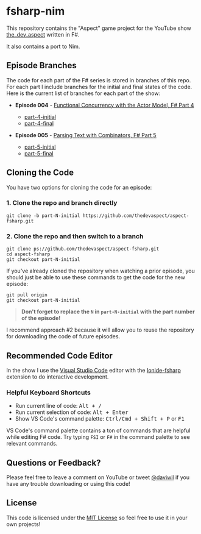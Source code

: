 # fsharp-nim

This repository contains the "Aspect" game project for the YouTube show
[the_dev_aspect](https://youtube.com/channel/UCAiiOTio8Yu69c3XnR7nQBQ) written in F#.

It also contains a port to Nim. 

## Episode Branches

The code for each part of the F# series is stored in branches of this repo.
For each part I include branches for the initial and final states of the
code.  Here is the current list of branches for each part of the show:

- **Episode 004** - [Functional Concurrency with the Actor Model, F# Part 4](https://www.youtube.com/watch?v=AMjcjXIMzmA)
  - [part-4-initial](https://github.com/thedevaspect/aspect-fsharp/tree/part-4-initial)
  - [part-4-final](https://github.com/thedevaspect/aspect-fsharp/tree/part-4-final)

- **Episode 005** - [Parsing Text with Combinators, F# Part 5](https://youtu.be/ARJB8eDyxrg)
  - [part-5-initial](https://github.com/thedevaspect/aspect-fsharp/tree/part-5-initial)
  - [part-5-final](https://github.com/thedevaspect/aspect-fsharp/tree/part-5-final)

## Cloning the Code

You have two options for cloning the code for an episode:

### 1. Clone the repo and branch directly

```
git clone -b part-N-initial https://github.com/thedevaspect/aspect-fsharp.git
```

### 2. Clone the repo and then switch to a branch

```
git clone ps://github.com/thedevaspect/aspect-fsharp.git
cd aspect-fsharp
git checkout part-N-initial
```

If you've already cloned the repository when watching a prior episode, you should
just be able to use these commands to get the code for the new episode:

```
git pull origin
git checkout part-N-initial
```

> **Don't forget to replace the `N` in `part-N-initial` with the part number
>  of the episode!**

I recommend approach #2 because it will allow you to reuse the repository for
downloading the code of future episodes.

## Recommended Code Editor

In the show I use the [Visual Studio Code](http://code.visualstudio.com) editor with
the [Ionide-fsharp](https://marketplace.visualstudio.com/items?itemName=Ionide.Ionide-fsharp)
extension to do interactive development.

### Helpful Keyboard Shortcuts

- Run current line of code: <kbd>Alt + /</kbd>
- Run current selection of code: <kbd>Alt + Enter</kbd>
- Show VS Code's command palette: <kbd>Ctrl/Cmd + Shift + P</kbd> or <kbd>F1</kbd>

VS Code's command palette contains a ton of commands that are helpful while editing
F# code.  Try typing `FSI` or `F#` in the command palette to see relevant commands.

## Questions or Feedback?

Please feel free to leave a comment on YouTube or tweet [@daviwil](https://twitter.com/daviwil) if you have
any trouble downloading or using this code!

## License

This code is licensed under the [MIT License](https://github.com/thedevaspect/aspect-fsharp/blob/master/LICENSE)
so feel free to use it in your own projects!
